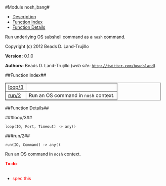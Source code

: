 

#Module nosh_bang#

* [Description](#description)
* [Function Index](#index)
* [Function Details](#functions)


Run underlying OS subshell command as a `nosh` command.

Copyright (c) 2012 Beads D. Land-Trujillo

__Version:__ 0.1.0

__Authors:__ Beads D. Land-Trujillo (_web site:_ [`http://twitter.com/beadsland`](http://twitter.com/beadsland)).<a name="index"></a>

##Function Index##


<table width="100%" border="1" cellspacing="0" cellpadding="2" summary="function index"><tr><td valign="top"><a href="#loop-3">loop/3</a></td><td></td></tr><tr><td valign="top"><a href="#run-2">run/2</a></td><td>Run an OS command in <code>nosh</code> context.</td></tr></table>


<a name="functions"></a>

##Function Details##

<a name="loop-3"></a>

###loop/3##


`loop(IO, Port, Timeout) -> any()`

<a name="run-2"></a>

###run/2##


`run(IO, Command) -> any()`

Run an OS command in `nosh` context.

__<font color="red">To do</font>__
<br></br>

* <font color="red">spec this</font>
